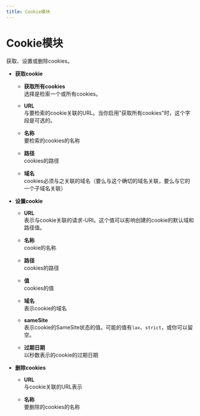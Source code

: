 ```yaml
---
title: Cookie模块
---
```


# Cookie模块

获取、设置或删除cookies。

- **获取cookie** <br>
	- **获取所有cookies** <br>
	  选择是检索一个或所有cookies。

	- **URL** <br>
	  与要检索的cookie关联的URL。当你启用"获取所有cookies"时，这个字段是可选的。

	- **名称** <br>
	  要检索的cookies的名称

	- **路径** <br>
	  cookies的路径

	- **域名** <br>
	  cookies必须与之关联的域名（要么与这个确切的域名关联，要么与它的一个子域名关联）

- **设置cookie** <br>
	- **URL** <br>
	  表示与cookie关联的请求-URI。这个值可以影响创建的cookie的默认域和路径值。

	- **名称** <br>
	  cookie的名称

	- **路径** <br>
	  cookies的路径

	- **值** <br>
	  cookies的值

	- **域名** <br>
	  表示cookie的域名

	- **sameSite** <br>
	  表示cookie的SameSite状态的值。可能的值有`lax`、`strict`，或你可以留空。

	- **过期日期** <br>
	  以秒数表示的cookie的过期日期

- **删除cookies** <br>
	- **URL** <br>
	  与cookie关联的URL表示

	- **名称** <br>
	  要删除的cookies的名称
